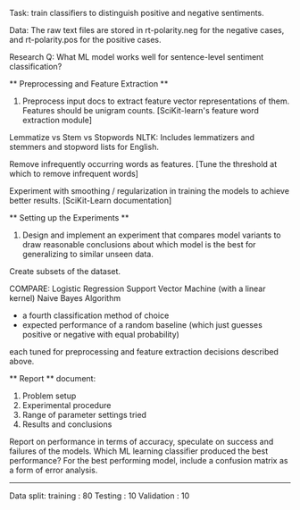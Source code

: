 Task: train classifiers to distinguish positive and negative sentiments.

Data: The raw text files are stored in rt-polarity.neg for the negative cases, and rt-polarity.pos for the positive
cases.

Research Q: What ML model works well for sentence-level sentiment classification?

** Preprocessing and Feature Extraction **
1. Preprocess input docs to extract feature vector representations of them. Features should be unigram counts. [SciKit-learn's feature word extraction module]

Lemmatize vs Stem vs Stopwords
NLTK: Includes lemmatizers and stemmers and stopword lists for English.

Remove infrequently occurring words as features. [Tune the threshold at which to remove infrequent words]

Experiment with smoothing / regularization in training the models to achieve better results. [SciKit-Learn documentation]

** Setting up the Experiments **
1. Design and implement an experiment that compares model variants to draw reasonable conclusions about which model is the best for generalizing to similar unseen data.

Create subsets of the dataset.

COMPARE:
Logistic Regression
Support Vector Machine (with a linear kernel)
Naive Bayes Algorithm
+ a fourth classification method of choice
+ expected performance of a random baseline (which just guesses positive or negative with equal probability)

each tuned for preprocessing and feature extraction decisions described above.

** Report **
document:
1. Problem setup
2. Experimental procedure
3. Range of parameter settings tried
4. Results and conclusions

Report on performance in terms of accuracy, speculate on success and failures of the models. Which ML learning classifier produced the best performance?
For the best performing model, include a confusion matrix as a form of error analysis.

---

Data split:
training : 80
Testing : 10
Validation : 10
